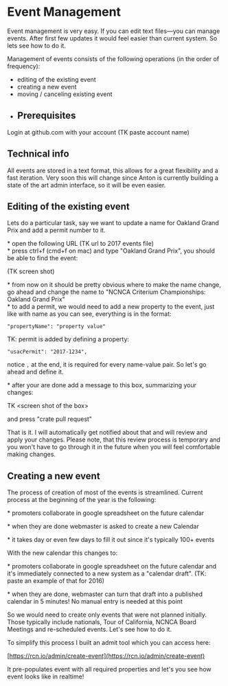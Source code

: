 # Event Management

Event management is very easy. If you can edit text files—you can manage events. After first few updates it would feel easier than current system. So lets see how to do it.

Management of events consists of the following operations \(in the order of frequency\):

* editing of the existing event
* creating a new event
* moving / canceling existing event
* ## Prerequisites

Login at github.com with your account \(TK paste account name\)

## Technical info

All events are stored in a text format, this allows for a great flexibility and a fast iteration. Very soon this will change since Anton is currently building a state of the art admin interface, so it will be even easier.

## Editing of the existing event

Lets do a particular task, say we want to update a name for Oakland Grand Prix and add a permit number to it.

\* open the following URL \(TK url to 2017 events file\)  
\* press ctrl+f \(cmd+f on mac\) and type "Oakland Grand Prix", you should be able to find the event:

\(TK screen shot\)

\* from now on it should be pretty obvious where to make the name change, go ahead and change the name to "NCNCA Criterium Championships: Oakland Grand Prix"  
\* to add a permit, we would need to add a new property to the event, just like with name as you can see, everything is in the format:

`"propertyName": "property value"`

TK: permit is added by defining a property:

`"usacPermit": "2017-1234",`

notice `,` at the end, it is required for every name-value pair. So let's go ahead and define it.

\* after your are done add a message to this box, summarizing your changes:

TK &lt;screen shot of the box&gt;

and press "crate pull request"

That is it. I will automatically get notified about that and will review and apply your changes. Please note, that this review process is temporary and you won't have to go through it in the future when you will feel comfortable making changes.

## Creating a new event

The process of creation of most of the events is streamlined. Current process at the beginning of the year is the following:

\* promoters collaborate in google spreadsheet on the future calendar

\* when they are done webmaster is asked to create a new Calendar

\* it takes day or even few days to fill it out since it's typically 100+ events

With the new calendar this changes to:

\* promoters collaborate in google spreadsheet on the future calendar and it's immediately connected to a new system as a "calendar draft". \(TK: paste an example of that for 2016\)

\* when they are done, webmaster can turn that draft into a published calendar in 5 minutes! No manual entry is needed at this point

So we would need to create only events that were not planned initially. Those typically include nationals, Tour of California, NCNCA Board Meetings and re-scheduled events. Let's see how to do it.

To simplify this process I built an admit tool which you can access here:

[https://rcn.io/admin/create-event](https://rcn.io/admin/create-event)

It pre-populates event with all required properties and let's you see how event looks like in realtime!

